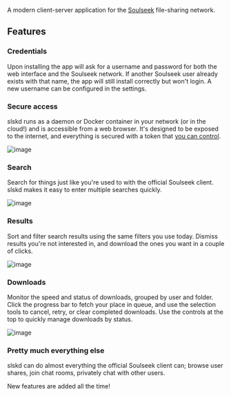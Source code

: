 A modern client-server application for the [Soulseek](https://www.slsknet.org/news/) file-sharing network.

## Features

### Credentials
Upon installing the app will ask for a username and password for both the web interface and the Soulseek network. If another Soulseek user already exists with that name, the app will still install correctly but won't login. A new username can be configured in the settings.

### Secure access

slskd runs as a daemon or Docker container in your network (or in the cloud!) and is accessible from a web browser.  It's designed to be exposed to the internet, and everything is secured with a token that [you can control](https://github.com/slskd/slskd/blob/master/docs/config.md#authentication).

![image](https://user-images.githubusercontent.com/17145758/193290217-0e6d87f5-a547-4451-8d90-d554a902716c.png)

### Search

Search for things just like you're used to with the official Soulseek client.  slskd makes it easy to enter multiple searches quickly.

![image](https://user-images.githubusercontent.com/17145758/193286989-30bd524d-81b6-4721-bd72-e4438c2b7b69.png)

### Results

Sort and filter search results using the same filters you use today.  Dismiss results you're not interested in, and download the ones you want in a couple of clicks.

![image](https://user-images.githubusercontent.com/17145758/193288396-dc3cc83d-6d93-414a-93f6-cea0696ac245.png)

### Downloads

Monitor the speed and status of downloads, grouped by user and folder.  Click the progress bar to fetch your place in queue, and use the selection tools to cancel, retry, or clear completed downloads.  Use the controls at the top to quickly manage downloads by status.

![image](https://user-images.githubusercontent.com/17145758/193289840-3aee153f-3656-4f15-b086-8b1ca25d38bb.png)

### Pretty much everything else

slskd can do almost everything the official Soulseek client can; browse user shares, join chat rooms, privately chat with other users.

New features are added all the time!